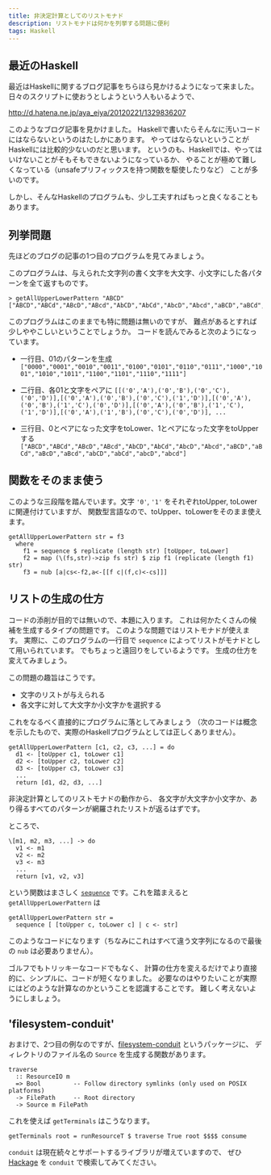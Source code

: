 ```yaml
---
title: 非決定計算としてのリストモナド
description: リストモナドは何かを列挙する問題に便利
tags: Haskell
---
```


## 最近のHaskell

最近はHaskellに関するブログ記事をちらほら見かけるようになって来ました。
日々のスクリプトに使おうとしようという人もいるようで、

<http://d.hatena.ne.jp/aya_eiya/20120221/1329836207>

このようなブログ記事を見かけました。
Haskellで書いたらそんなに汚いコードにはならないというのはたしかにあります。
やってはならないということがHaskellには比較的少ないのだと思います。
というのも、Haskellでは、やってはいけないことがそもそもできないようになっているか、
やることが極めて難しくなっている（unsafeプリフィックスを持つ関数を駆使したりなど）
ことが多いのです。

しかし、そんなHaskellのプログラムも、少し工夫すればもっと良くなることもあります。

## 列挙問題

先ほどのブログの記事の1つ目のプログラムを見てみましょう。

<script src="https://gist.github.com/1875172.js?file=getAllUpperLowerPattern.hs"></script>

このプログラムは、与えられた文字列の書く文字を大文字、小文字にした各パターンを全て返すものです。

~~~ {.haskell}
> getAllUpperLowerPattern "ABCD"
["ABCD","ABCd","ABcD","ABcd","AbCD","AbCd","AbcD","Abcd","aBCD","aBCd","aBcD","aBcd","abCD","abCd","abcD","abcd"]
~~~

このプログラムはこのままでも特に問題は無いのですが、
難点があるとすれば少しややこしいということでしょうか。
コードを読んでみると次のようになっています。

* 一行目、01のパターンを生成
    `["0000","0001","0010","0011","0100","0101","0110","0111","1000","1001","1010","1011","1100","1101","1110","1111"]`

* 二行目、各01と文字をペアに
    `[[('0','A'),('0','B'),('0','C'),('0','D')],[('0','A'),('0','B'),('0','C'),('1','D')],[('0','A'),('0','B'),('1','C'),('0','D')],[('0','A'),('0','B'),('1','C'),('1','D')],[('0','A'),('1','B'),('0','C'),('0','D')], ...`

* 三行目、0とペアになった文字をtoLower、1とペアになった文字をtoUpperする
    `["ABCD","ABCd","ABcD","ABcd","AbCD","AbCd","AbcD","Abcd","aBCD","aBCd","aBcD","aBcd","abCD","abCd","abcD","abcd"]`

## 関数をそのまま使う

このような三段階を踏んでいます。文字 `'0'`, `'1'` をそれぞれtoUpper, toLowerに関連付けていますが、
関数型言語なので、toUpper、toLowerをそのまま使えます。

~~~ {.haskell}
getAllUpperLowerPattern str = f3
  where
    f1 = sequence $ replicate (length str) [toUpper, toLower]
    f2 = map (\(fs,str)->zip fs str) $ zip f1 (replicate (length f1) str)
    f3 = nub [a|cs<-f2,a<-[[f c|(f,c)<-cs]]]
~~~

## リストの生成の仕方

コードの添削が目的では無いので、本題に入ります。
これは何かたくさんの候補を生成するタイプの問題です。
このような問題ではリストモナドが使えます。
実際に、このプログラムの一行目で `sequence` によってリストがモナドとして用いられています。
でもちょっと遠回りをしているようです。
生成の仕方を変えてみましょう。

この問題の趣旨はこうです。

* 文字のリストが与えられる
* 各文字に対して大文字か小文字かを選択する

これをなるべく直接的にプログラムに落としてみましょう
（次のコードは概念を示したもので、実際のHaskellプログラムとしては正しくありません）。

~~~ {.haskell}
getAllUpperLowerPattern [c1, c2, c3, ...] = do
  d1 <- [toUpper c1, toLower c1]
  d2 <- [toUpper c2, toLower c2]
  d3 <- [toUpper c3, toLower c3]
  ...
  return [d1, d2, d3, ...]
~~~

非決定計算としてのリストモナドの動作から、
各文字が大文字か小文字か、あり得るすべてのパターンが網羅されたリストが返るはずです。

ところで、

~~~ {.haskell}
\[m1, m2, m3, ...] -> do
  v1 <- m1
  v2 <- m2
  v3 <- m3
  ...
  return [v1, v2, v3]
~~~

という関数はまさしく [`sequence`](http://hackage.haskell.org/packages/archive/base/4.5.0.0/doc/html/Prelude.html#v:sequence) です。これを踏まえると `getAllUpperLowerPattern` は

~~~ {.haskell}
getAllUpperLowerPattern str =
  sequence [ [toUpper c, toLower c] | c <- str]
~~~

このようなコードになります（ちなみにこれはすべて違う文字列になるので最後の `nub` は必要ありません）。

ゴルフでもトリッキーなコードでもなく、
計算の仕方を変えるだけでより直接的に、シンプルに、コードが短くなりました。
必要なのはやりたいことが実際にはどのような計算なのかということを認識することです。
難しく考えないようにしましょう。

## 'filesystem-conduit'

おまけで、2つ目の例なのですが、[filesystem-conduit](http://hackage.haskell.org/package/filesystem-conduit) というパッケージに、
ディレクトリのファイル名の `Source` を生成する関数があります。

~~~ {.haskell}
traverse
  :: ResourceIO m 
  => Bool         -- Follow directory symlinks (only used on POSIX platforms)
  -> FilePath     -- Root directory
  -> Source m FilePath
~~~

これを使えば `getTerminals` はこうなります。

~~~ {.haskell}
getTerminals root = runResourceT $ traverse True root $$$$ consume
~~~

`conduit` は現在続々とサポートするライブラリが増えていますので、
ぜひ [Hackage](http://hackage.haskell.org/packages/archive/pkg-list.html) を `conduit` で検索してみてください。
